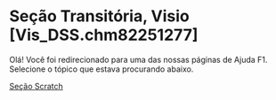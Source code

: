 
# Seção Transitória, Visio [Vis_DSS.chm82251277]

Olá! Você foi redirecionado para uma das nossas páginas de Ajuda F1. Selecione o tópico que estava procurando abaixo.

[Seção Scratch](http://msdn.microsoft.com/library/144dd06f-7225-57db-fd19-a58d6bccf0e1%28Office.15%29.aspx)
